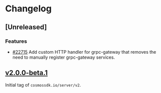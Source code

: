 <!--
Guiding Principles:

Changelogs are for humans, not machines.
There should be an entry for every single version.
The same types of changes should be grouped.
Versions and sections should be linkable.
The latest version comes first.
The release date of each version is displayed.
Mention whether you follow Semantic Versioning.

Usage:

Change log entries are to be added to the Unreleased section from newest to oldest.
Each entry must include the Github issue reference in the following format:

* [#<issue-number>] Changelog message.

-->

# Changelog

## [Unreleased]

### Features

* [#22715](https://github.com/cosmos/cosmos-sdk/pull/22941) Add custom HTTP handler for grpc-gateway that removes the need to manually register grpc-gateway services.

## [v2.0.0-beta.1](https://github.com/cosmos/cosmos-sdk/releases/tag/server/v2.0.0-beta.1)

Initial tag of `cosmossdk.io/server/v2`.
